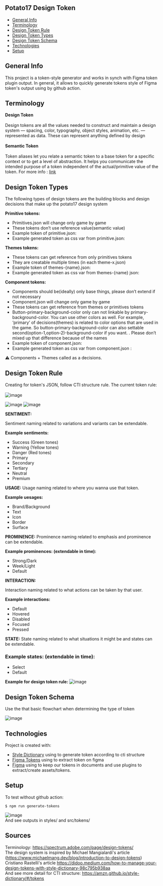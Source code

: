 ## Potato17 Design Token
* [General Info](#general-info)
* [Terminology](#terminology)
* [Design Token Rule](#design-token-rule)
* [Design Token Types](#design-token-types)
* [Design Token Schema](#design-token-schema)
* [Technologies](#technologies)
* [Setup](#setup)

## General Info
This project is a token-style generator and works in synch with Figma token plugin output. 
In general, it allows to quickly generate tokens style of Figma token's output using by github action.

## Terminology
**Design Token** <br /> <br />
Design tokens are all the values needed to construct and maintain a design system — spacing, color, typography, object styles, animation, etc. — represented as data. These can represent anything defined by design <br /> <br />
**Semantic Token** <br /> <br />
Token aliases let you relate a semantic token to a base token for a specific context or to get a level of abstraction. It helps you communicate the intended purpose of a token independent of the actual/primitive value of the token. For more info : [link](https://www.toolabs.com/learn/tokens/semantics/#:~:text=Token%20aliases%20let%20you%20relate,primitive%20value%20of%20the%20token.)


## Design Token Types
The following types of design tokens are the building blocks and design decisions that make up the potato17 design system <br />

**Primitive tokens:**
* Primitives.json will change only game by game
* These tokens don’t use reference value(semantic value)
* Example token of primitive.json: <br />
* Example generated token as css var from primitive.json: <br />

**Themes tokens:**
* These tokens can get reference from only primitives tokens
* They are creatable multiple times (in each theme-x.json)
* Example token of themes-{name}.json: <br />
* Example generated token as css var from themes-{name} json: <br />

**Component tokens:**
* Components should be(ideally) only  base things, please don’t extend if not necessary
* Component.json will change only game by game
* These tokens can get reference from themes or primitives tokens
* Button-primary-background-color only can not linkable by primary-background-color. You can use other colors as well. For example,  ‘primary’ of decisions(themes) is related to color options that are used in the game. So button-primary-background-color can also settable second(option-1,option-2)-background-color if you want. . Please don’t mixed up that difference because of the names
* Example token of component.json: <br />
* Example generated token as css var from component.json : <br />


:warning: Components + Themes called as a decisions. 


## Design Token Rule 
Creating for token's JSON, follow CTI structure rule. The current token rule: <br />  <br />
![image](https://user-images.githubusercontent.com/78482240/151450641-c8ed512a-e4d2-4473-9411-e2a044a05af8.png)

![image](https://user-images.githubusercontent.com/13114945/230377388-7d3e1f85-bbda-4f65-99c8-e8d51def5553.png)
![image](https://user-images.githubusercontent.com/13114945/230377477-bdf4ec7f-71d6-4fe4-9341-a741c78ba57d.png)

**SENTIMENT:**

Sentiment naming related to variations and variants can be extendable.

**Example sentiments:**

* Success (Green tones)
* Warning (Yellow tones)
* Danger (Red tones)
* Primary
* Secondary
* Tertiary
* Neutral
* Premium

**USAGE:**
Usage naming related to where you wanna use that token. 

**Example uesages:**

* Brand/Background
* Text
* Icon
* Border
* Surface

**PROMINENCE:**
Prominence naming related to emphasis and prominence can be extendable.

**Example prominences: (extendable in time):**

* Strong/Dark
* Week/Light
* Default

**INTERACTION:**

Interaction naming related to what actions can be taken by that user. 

**Example interactions:**

* Default
* Hovered
* Disabled
* Focused
* Pressed

**STATE:**
State naming related to what situations it might be and states can be extendable.

### Example states: (extendable in time):
* Select
* Default

**Example for design token rule:**
![image](https://user-images.githubusercontent.com/13114945/230377568-3f590b09-a5e4-4eb8-be78-05d2026d668a.png)


 ## Design Token Schema

Use the that basic flowchart when determining the type of token

![image](https://user-images.githubusercontent.com/78482240/157283817-17d2a8ad-4997-43ec-bb7d-1e9df53071b3.png)

	
## Technologies
Project is created with:
* [Style Dictionary](https://amzn.github.io/style-dictionary/#/) using to generate token according to cti structure
* [Figma Tokens](https://www.figma.com/community/plugin/843461159747178978/Figma-Tokens) using to extract token on figma
* [Figma](https://www.figma.com/) using to keep our tokens in documents and use plugins to extract/create assets/tokens. 
	
## Setup
To test without github action:
```
$ npm run generate-tokens
```
![image](https://user-images.githubusercontent.com/78482240/157434342-9b25085e-dacb-4207-a6e7-d30d0fef980d.png)
<br />
And see outputs in styles/ and src/tokens/

## Sources
Terminology: https://spectrum.adobe.com/page/design-tokens/
<br />
The design system is inspired by Michael Mangialardi's article (https://www.michaelmang.dev/blog/introduction-to-design-tokens)
<br />
Cristiano Rastelli's article https://didoo.medium.com/how-to-manage-your-design-tokens-with-style-dictionary-98c795b938aa
<br />
And see more detail for CTI structure: https://amzn.github.io/style-dictionary/#/tokens
